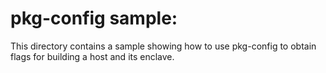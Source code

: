 pkg-config sample:
==================

This directory contains a sample showing how to use pkg-config to obtain
flags for building a host and its enclave.

